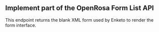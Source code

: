 ## Implement part of the OpenRosa Form List API

This endpoint returns the blank XML form used by Enketo to render the form interface.
